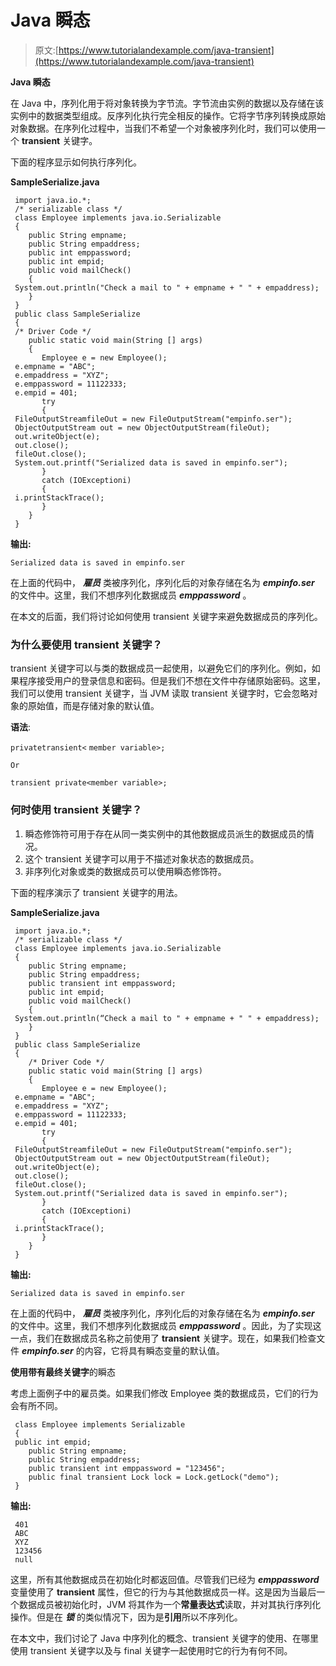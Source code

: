 # Java 瞬态

> 原文:[https://www.tutorialandexample.com/java-transient](https://www.tutorialandexample.com/java-transient)

**Java 瞬态**

在 Java 中，序列化用于将对象转换为字节流。字节流由实例的数据以及存储在该实例中的数据类型组成。反序列化执行完全相反的操作。它将字节序列转换成原始对象数据。在序列化过程中，当我们不希望一个对象被序列化时，我们可以使用一个 **transient** 关键字。

下面的程序显示如何执行序列化。

**SampleSerialize.java**

```
 import java.io.*;
 /* serializable class */
 class Employee implements java.io.Serializable
 {
    public String empname;
    public String empaddress;
    public int emppassword;
    public int empid;
    public void mailCheck()
    {
 System.out.println("Check a mail to " + empname + " " + empaddress);
    }
 }
 public class SampleSerialize
 {
 /* Driver Code */
    public static void main(String [] args)
    {
       Employee e = new Employee();
 e.empname = "ABC";
 e.empaddress = "XYZ";
 e.emppassword = 11122333;
 e.empid = 401;
       try
       {
 FileOutputStreamfileOut = new FileOutputStream("empinfo.ser");
 ObjectOutputStream out = new ObjectOutputStream(fileOut);
 out.writeObject(e);
 out.close();
 fileOut.close();
 System.out.printf("Serialized data is saved in empinfo.ser");
       }
       catch (IOExceptioni)
       {
 i.printStackTrace();
       }
    }
 } 
```

**输出:**

```
Serialized data is saved in empinfo.ser
```

在上面的代码中， ***雇员*** 类被序列化，序列化后的对象存储在名为 ***empinfo.ser*** 的文件中。这里，我们不想序列化数据成员 ***emppassword*** 。

在本文的后面，我们将讨论如何使用 transient 关键字来避免数据成员的序列化。

### 为什么要使用 transient 关键字？

transient 关键字可以与类的数据成员一起使用，以避免它们的序列化。例如，如果程序接受用户的登录信息和密码。但是我们不想在文件中存储原始密码。这里，我们可以使用 transient 关键字，当 JVM 读取 transient 关键字时，它会忽略对象的原始值，而是存储对象的默认值。

**语法**:

`privatetransient<` `member variable>;`

`Or`

`transient private<member variable>;`

### 何时使用 transient 关键字？

1.  瞬态修饰符可用于存在从同一类实例中的其他数据成员派生的数据成员的情况。
2.  这个 transient 关键字可以用于不描述对象状态的数据成员。
3.  非序列化对象或类的数据成员可以使用瞬态修饰符。

下面的程序演示了 transient 关键字的用法。

**SampleSerialize.java**

```
 import java.io.*;
 /* serializable class */
 class Employee implements java.io.Serializable
 {
    public String empname;
    public String empaddress;
    public transient int emppassword;
    public int empid;  
    public void mailCheck()
    {
 System.out.println(“Check a mail to " + empname + " " + empaddress);
    }
 }
 public class SampleSerialize
 {
    /* Driver Code */
    public static void main(String [] args)
    {
       Employee e = new Employee();
 e.empname = "ABC";
 e.empaddress = "XYZ";
 e.emppassword = 11122333;
 e.empid = 401;   
       try
       {
 FileOutputStreamfileOut = new FileOutputStream("empinfo.ser");
 ObjectOutputStream out = new ObjectOutputStream(fileOut);
 out.writeObject(e);
 out.close();
 fileOut.close();
 System.out.printf("Serialized data is saved in empinfo.ser");
       }
       catch (IOExceptioni)
       {
 i.printStackTrace();
       }
    }
 } 
```

**输出:**

```
Serialized data is saved in empinfo.ser
```

在上面的代码中， ***雇员*** 类被序列化，序列化后的对象存储在名为 ***empinfo.ser*** 的文件中。这里，我们不想序列化数据成员 ***emppassword*** 。因此，为了实现这一点，我们在数据成员名称之前使用了 **transient** 关键字。现在，如果我们检查文件 ***empinfo.ser*** 的内容，它将具有瞬态变量的默认值。

**使用带有最终关键字**的瞬态

考虑上面例子中的雇员类。如果我们修改 Employee 类的数据成员，它们的行为会有所不同。

```
 class Employee implements Serializable
 {
 public int empid;
    public String empname;
    public String empaddress;
    public transient int emppassword = "123456";
    public final transient Lock lock = Lock.getLock("demo");
 } 
```

**输出:**

```
 401
 ABC
 XYZ
 123456
 null 
```

这里，所有其他数据成员在初始化时都返回值。尽管我们已经为 ***emppassword*** 变量使用了 **transient** 属性，但它的行为与其他数据成员一样。这是因为当最后一个数据成员被初始化时，JVM 将其作为一个**常量表达式**读取，并对其执行序列化操作。但是在 ***锁*** 的类似情况下，因为是**引用**所以不序列化。

在本文中，我们讨论了 Java 中序列化的概念、transient 关键字的使用、在哪里使用 transient 关键字以及与 final 关键字一起使用时它的行为有何不同。